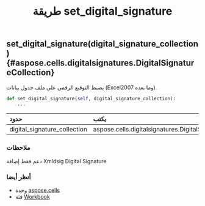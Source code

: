 ﻿---
title: طريقة set_digital_signature
second_title: Aspose.Cells for Python via .NET API المراجع
description:
type: docs
weight: 350
url: /ar/python-net/aspose.cells/workbook/set_digital_signature/
is_root: false
---
##  set_digital_signature(digital_signature_collection) {#aspose.cells.digitalsignatures.DigitalSignatureCollection}
يضبط التوقيع الرقمي على ملف جدول بيانات (Excel2007 وما بعده).



```python
def set_digital_signature(self, digital_signature_collection):
    ...
```


| حدود| يكتب| وصف|
| :- | :- | :- |
| digital_signature_collection | aspose.cells.digitalsignatures.DigitalSignatureCollection |  |
###  ملاحظات

دعم فقط إضافة Xmldsig Digital Signature


###  أنظر أيضا

* وحدة [aspose.cells](../../)
* فئة [Workbook](/cells/ar/python-net/aspose.cells/workbook)
